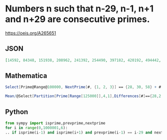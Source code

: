 # Numbers n such that n\-29, n\-1, n\+1 and n\+29 are consecutive primes\.
https://oeis.org/A265651
## JSON
```JSON
[14592, 84348, 151938, 208962, 241392, 254490, 397182, 420192, 494442, 527700, 549978, 581982, 637200, 641550, 712602, 729330, 791628, 850302, 975552, 995052, 1086558, 1107852, 1157670, 1245450, 1260798, 1286148, 1494510, 1555290, 1608912]
```
## Mathematica
```Mathematica
Select[Prime@Range@100000, NextPrime[#, {1, 2, 3}] == {28, 30, 58} + # &] + 29 (* _Vincenzo Librandi_, Dec 12 2015 *)
```
```Mathematica
Mean/@Select[Partition[Prime[Range[125000]],4,1],Differences[#]=={28,2,28}&] (* _Harvey P. Dale_, May 02 2016 *)
```
## Python
```Python
from sympy import isprime,prevprime,nextprime
for i in range(0,1000001,6):
.. if isprime(i-1) and isprime(i+1) and prevprime(i-1) == i-29 and nextprime(i+1) == i+29 :  print (i,end=', ')
```
